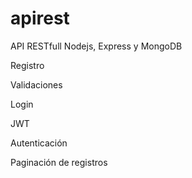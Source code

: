 # apirest
API RESTfull Nodejs, Express y MongoDB

Registro

Validaciones

Login

JWT

Autenticación

Paginación de registros

